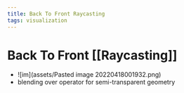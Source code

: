 ```yaml
---
title: Back To Front Raycasting
tags: visualization
---
```


# Back To Front [[Raycasting]]
- ![im](assets/Pasted image 20220418001932.png)
- blending over operator for semi-transparent geometry
















